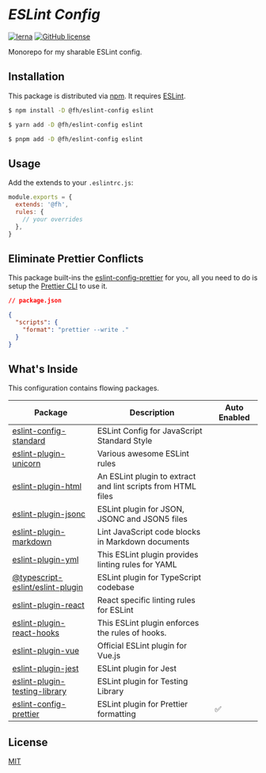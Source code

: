 # <em><b>ESLint Config</b></em>

[![lerna](https://img.shields.io/badge/maintained%20with-lerna-cc00ff.svg)](https://lerna.js.org/) [![GitHub license](https://img.shields.io/github/license/fenghan34/configurations)](https://github.com/fenghan34/configurations/blob/main/LICENSE)

Monorepo for my sharable ESLint config.

## Installation

This package is distributed via [npm](https://www.npmjs.com/package/@fenghan/eslint-config). It requires [ESLint](https://github.com/eslint/eslint).

```bash
$ npm install -D @fh/eslint-config eslint

$ yarn add -D @fh/eslint-config eslint

$ pnpm add -D @fh/eslint-config eslint
```

## Usage

Add the extends to your `.eslintrc.js`:

```js
module.exports = {
  extends: '@fh',
  rules: {
    // your overrides
  },
}
```

## Eliminate Prettier Conflicts

This package built-ins the [eslint-config-prettier](https://github.com/prettier/eslint-config-prettier) for you, all you need to do is setup the [Prettier CLI](https://prettier.io/docs/en/cli.html) to use it.

```json
// package.json

{
  "scripts": {
    "format": "prettier --write ."
  }
}
```

## What's Inside

This configuration contains flowing packages.

| Package | Description | Auto Enabled |
| --------------------------------- | ---- | ------------ |
| [eslint-config-standard](https://github.com/standard/eslint-config-standard) | ESLint Config for JavaScript Standard Style |  |
| [eslint-plugin-unicorn](https://github.com/sindresorhus/eslint-plugin-unicorn) | Various awesome ESLint rules |  |
| [eslint-plugin-html](https://github.com/BenoitZugmeyer/eslint-plugin-html)  | An ESLint plugin to extract and lint scripts from HTML files  |  |
| [eslint-plugin-jsonc](https://ota-meshi.github.io/eslint-plugin-jsonc/) | ESLint plugin for JSON, JSONC and JSON5 files |  |
| [eslint-plugin-markdown](https://github.com/eslint/eslint-plugin-markdown)  | Lint JavaScript code blocks in Markdown documents |  |
| [eslint-plugin-yml](https://github.com/ota-meshi/eslint-plugin-yml) | This ESLint plugin provides linting rules for YAML |  |
| [@typescript-eslint/eslint-plugin](https://github.com/typescript-eslint/typescript-eslint/tree/main/packages/eslint-plugin) | ESLint plugin for TypeScript codebase |  |
| [eslint-plugin-react](https://github.com/yannickcr/eslint-plugin-react) | React specific linting rules for ESLint |  |
| [eslint-plugin-react-hooks](https://www.npmjs.com/package/eslint-plugin-react-hooks) | This ESLint plugin enforces the rules of hooks.  |  |
| [eslint-plugin-vue](https://github.com/vuejs/eslint-plugin-vue) | Official ESLint plugin for Vue.js |  |
| [eslint-plugin-jest](https://github.com/jest-community/eslint-plugin-jest)  | ESLint plugin for Jest |  |
| [eslint-plugin-testing-library](https://github.com/testing-library/eslint-plugin-testing-library) | ESLint plugin for Testing Library |  |
| [eslint-config-prettier](https://github.com/prettier/eslint-plugin-prettier#recommended-configuration) | ESLint plugin for Prettier formatting | ✅ |

## License

[MIT](./LICENSE)
